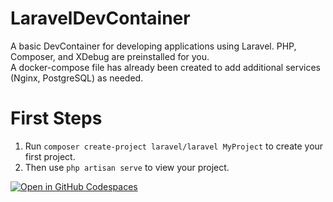 # LaravelDevContainer
A basic DevContainer for developing applications using Laravel. PHP, Composer, and XDebug are preinstalled for you.  
A docker-compose file has already been created to add additional services (Nginx, PostgreSQL) as needed.  
# First Steps
1. Run `composer create-project laravel/laravel MyProject` to create your first project.  
2. Then use `php artisan serve` to view your project.

[![Open in GitHub Codespaces](https://github.com/codespaces/badge.svg)](https://codespaces.new/zacha423/LaravelDevContainer)
